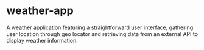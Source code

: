 # weather-app
A weather application featuring a straightforward user interface, gathering user location through geo locator and retrieving data from an external API to display weather information.
